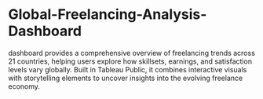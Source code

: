 # Global-Freelancing-Analysis-Dashboard
dashboard provides a comprehensive overview of freelancing trends across 21 countries, helping users explore how skillsets, earnings, and satisfaction levels vary globally. Built in Tableau Public, it combines interactive visuals with storytelling elements to uncover insights into the evolving freelance economy.
